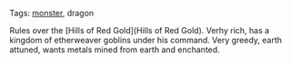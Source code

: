Tags: [monster](Monsters), dragon

Rules over the [Hills of Red Gold](Hills of Red Gold). Verhy rich, has a kingdom of etherweaver goblins under his command. Very greedy, earth attuned, wants metals mined from earth and enchanted.
